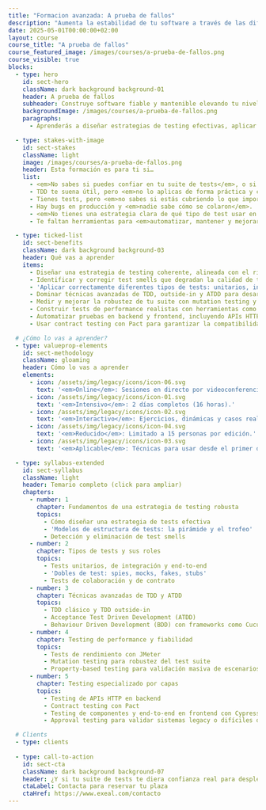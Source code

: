 ```yaml
---
title: "Formacion avanzada: A prueba de fallos"
description: "Aumenta la estabilidad de tu software a través de las diferentes técnicas y estrategias de tests automatizados."
date: 2025-05-01T00:00:00+02:00
layout: course
course_title: "A prueba de fallos"
course_featured_image: /images/courses/a-prueba-de-fallos.png
course_visible: true
blocks:
  - type: hero
    id: sect-hero
    className: dark background background-01
    header: A prueba de fallos
    subheader: Construye software fiable y mantenible elevando tu nivel de testing.
    backgroundImage: /images/courses/a-prueba-de-fallos.png
    paragraphs:
      - Aprenderás a diseñar estrategias de testing efectivas, aplicar TDD avanzado, usar testing de performance, contract testing, mutation testing y a automatizar la validación de calidad tanto en backend como en frontend.

  - type: stakes-with-image
    id: sect-stakes
    className: light
    image: /images/courses/a-prueba-de-fallos.png
    header: Esta formación es para ti si…
    list:
      - <em>No sabes si puedes confiar en tu suite de tests</em>, o si es una falsa red de seguridad.
      - TDD te suena útil, pero <em>no lo aplicas de forma práctica y constante en tu día a día</em>.
      - Tienes tests, pero <em>no sabes si estás cubriendo lo que importa, o simplemente rellenando líneas.</em>
      - Hay bugs en producción y <em>nadie sabe cómo se colaron</em>.
      - <em>No tienes una estrategia clara de qué tipo de test usar en cada capa o contexto.</em>
      - Te faltan herramientas para <em>automatizar, mantener y mejorar la calidad del sistema con confianza.</em>

  - type: ticked-list
    id: sect-benefits
    className: dark background background-03
    header: Qué vas a aprender
    items:
      - Diseñar una estrategia de testing coherente, alineada con el riesgo y el valor del sistema.
      - Identificar y corregir test smells que degradan la calidad de tu suite de tests.
      - 'Aplicar correctamente diferentes tipos de tests: unitarios, integración, end-to-end, contrato y colaboración.'
      - Dominar técnicas avanzadas de TDD, outside-in y ATDD para desarrollar con tests como guía.
      - Medir y mejorar la robustez de tu suite con mutation testing y property-based testing.
      - Construir tests de performance realistas con herramientas como JMeter.
      - Automatizar pruebas en backend y frontend, incluyendo APIs HTTP y componentes web.
      - Usar contract testing con Pact para garantizar la compatibilidad entre servicios.

  # ¿Cómo lo vas a aprender?
  - type: valueprop-elements
    id: sect-methodology
    className: gloaming
    header: Cómo lo vas a aprender
    elements:
      - icon: /assets/img/legacy/icons/icon-06.svg
        text: '<em>Online</em>: Sesiones en directo por videoconferencia.'
      - icon: /assets/img/legacy/icons/icon-01.svg
        text: '<em>Intensivo</em>: 2 días completos (16 horas).'
      - icon: /assets/img/legacy/icons/icon-02.svg
        text: '<em>Interactivo</em>: Ejercicios, dinámicas y casos reales.'
      - icon: /assets/img/legacy/icons/icon-04.svg
        text: '<em>Reducido</em>: Limitado a 15 personas por edición.'
      - icon: /assets/img/legacy/icons/icon-03.svg
        text: '<em>Aplicable</em>: Técnicas para usar desde el primer día.'

  - type: syllabus-extended
    id: sect-syllabus
    className: light
    header: Temario completo (click para ampliar)
    chapters:
      - number: 1
        chapter: Fundamentos de una estrategia de testing robusta
        topics:
          - Cómo diseñar una estrategia de tests efectiva
          - 'Modelos de estructura de tests: la pirámide y el trofeo'
          - Detección y eliminación de test smells
      - number: 2
        chapter: Tipos de tests y sus roles
        topics:
          - Tests unitarios, de integración y end-to-end
          - 'Dobles de test: spies, mocks, fakes, stubs'
          - Tests de colaboración y de contrato
      - number: 3
        chapter: Técnicas avanzadas de TDD y ATDD
        topics:
          - TDD clásico y TDD outside-in
          - Acceptance Test Driven Development (ATDD)
          - Behaviour Driven Development (BDD) con frameworks como Cucumber
      - number: 4
        chapter: Testing de performance y fiabilidad
        topics:
          - Tests de rendimiento con JMeter
          - Mutation testing para robustez del test suite
          - Property-based testing para validación masiva de escenarios
      - number: 5
        chapter: Testing especializado por capas
        topics:
          - Testing de APIs HTTP en backend
          - Contract testing con Pact
          - Testing de componentes y end-to-end en frontend con Cypress
          - Approval testing para validar sistemas legacy o difíciles de testear

  # Clients
  - type: clients
  
  - type: call-to-action
    id: sect-cta
    className: dark background background-07
    header: ¿Y si tu suite de tests te diera confianza real para desplegar sin miedo?
    ctaLabel: Contacta para reservar tu plaza
    ctaHref: https://www.exeal.com/contacto
---
```

